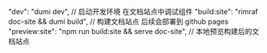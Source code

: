 "dev": "dumi dev", // 启动开发环境 在文档站点中调试组件
"build:site": "rimraf doc-site && dumi build", // 构建文档站点 后续会部署到 github pages
"preview:site": "npm run build:site && serve doc-site", // 本地预览构建后的文档站点
